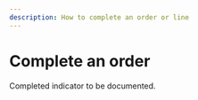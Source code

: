 ```yaml
---
description: How to complete an order or line
---
```


# Complete an order

Completed indicator to be documented.

